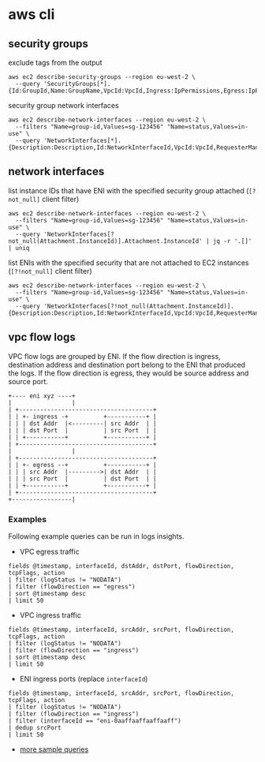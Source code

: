 # aws cli

## security groups

exclude tags from the output
```shell
aws ec2 describe-security-groups --region eu-west-2 \
  --query 'SecurityGroups[*].{Id:GroupId,Name:GroupName,VpcId:VpcId,Ingress:IpPermissions,Egress:IpPermissionsEgress}'
```

security group network interfaces
```shell
aws ec2 describe-network-interfaces --region eu-west-2 \
  --filters "Name=group-id,Values=sg-123456" "Name=status,Values=in-use" \
  --query 'NetworkInterfaces[*].{Description:Description,Id:NetworkInterfaceId,VpcId:VpcId,RequesterManaged:RequesterManaged,RequesterId:RequesterId,Type:InterfaceType,Attachment:Attachment,OwnerId:OwnerId,SubnetId:SubnetId}'
```

## network interfaces

list instance IDs that have ENI with the specified security group attached (`[?not_null]` client filter)
```shell
aws ec2 describe-network-interfaces --region eu-west-2 \
  --filters "Name=group-id,Values=sg-123456" "Name=status,Values=in-use" \
  --query 'NetworkInterfaces[?not_null(Attachment.InstanceId)].Attachment.InstanceId' | jq -r '.[]' | uniq
```

list ENIs with the specified security that are not attached to EC2 instances (`[?!not_null]` client filter)
```shell
aws ec2 describe-network-interfaces --region eu-west-2 \
  --filters "Name=group-id,Values=sg-123456" "Name=status,Values=in-use" \
  --query 'NetworkInterfaces[?!not_null(Attachment.InstanceId)].{Description:Description,Id:NetworkInterfaceId,VpcId:VpcId,RequesterManaged:RequesterManaged,RequesterId:RequesterId,Type:InterfaceType,Attachment:Attachment,OwnerId:OwnerId,SubnetId:SubnetId}'
```

## vpc flow logs

VPC flow logs are grouped by ENI. If the flow direction is ingress, destination address and destination port belong
to the ENI that produced the logs. If the flow direction is egress, they would be source address and source port.
```
+---- eni xyz ----+
|                 |
| +--------------------------------------+
| | +- ingress -+          +-----------+ |
| | | dst Addr  |<---------| src Addr  | |
| | | dst Port  |          | src Port  | |
| | +-----------+          +-----------+ |
| +--------------------------------------+
|                 |
| +--------------------------------------+
| | +- egress --+          +-----------+ |
| | | src Addr  |--------->| dst Addr  | |
| | | src Port  |          | dst Port  | |
| | +-----------+          +-----------+ |
| +--------------------------------------+
+-----------------|
```

### Examples

Following example queries can be run in logs insights.

- VPC egress traffic
```
fields @timestamp, interfaceId, dstAddr, dstPort, flowDirection, tcpFlags, action
| filter (logStatus != "NODATA")
| filter (flowDirection == "egress")
| sort @timestamp desc
| limit 50
```

- VPC ingress traffic
```
fields @timestamp, interfaceId, srcAddr, srcPort, flowDirection, tcpFlags, action
| filter (logStatus != "NODATA")
| filter (flowDirection == "ingress")
| sort @timestamp desc
| limit 50
```

- ENI ingress ports (replace `interfaceId`)
```
fields @timestamp, interfaceId, srcAddr, srcPort, flowDirection, tcpFlags, action
| filter (logStatus != "NODATA")
| filter (flowDirection == "ingress")
| filter (interfaceId == "eni-0aaffaaffaaffaaff")
| dedup srcPort
| limit 50
```

- [more sample queries](https://docs.aws.amazon.com/AmazonCloudWatch/latest/logs/CWL_QuerySyntax-examples.html)

